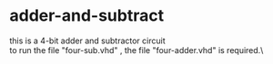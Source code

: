 # adder-and-subtract

this is a 4-bit adder and subtractor circuit \
to run the file "four-sub.vhd" , the file "four-adder.vhd" is required.\
